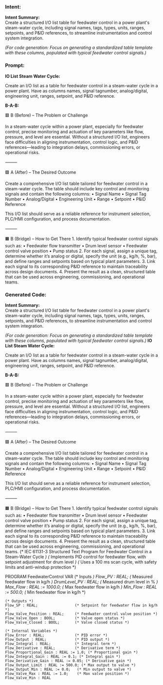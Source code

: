 ### Intent:
**Intent Summary:**  
Create a structured I/O list table for feedwater control in a power plant's steam-water cycle, including signal names, tags, types, units, ranges, setpoints, and P&ID references, to streamline instrumentation and control system integration.  

*(For code generation: Focus on generating a standardized table template with these columns, populated with typical feedwater control signals.)*

### Prompt:
**IO List Steam Water Cycle:**

Create an I/O list as a table for feedwater control in a steam-water cycle in a power plant. Have as columns names, signal tagnumber, analog/digital, engineering unit, ranges, setpoint, and P&ID reference.

**B-A-B:**

🟥 B (Before) – The Problem or Challenge

In a steam-water cycle within a power plant, especially for feedwater control, precise monitoring and actuation of key parameters like flow, pressure, and level are essential. Without a structured I/O list, engineers face difficulties in aligning instrumentation, control logic, and P&ID references—leading to integration delays, commissioning errors, or operational risks.

⸻

🟩 A (After) – The Desired Outcome

Create a comprehensive I/O list table tailored for feedwater control in a steam-water cycle. The table should include key control and monitoring signals and contain the following columns:
	•	Signal Name
	•	Signal Tag Number
	•	Analog/Digital
	•	Engineering Unit
	•	Range
	•	Setpoint
	•	P&ID Reference

This I/O list should serve as a reliable reference for instrument selection, PLC/HMI configuration, and process documentation.

⸻

🟧 B (Bridge) – How to Get There
	1.	Identify typical feedwater control signals such as:
	•	Feedwater flow transmitter
	•	Drum level sensor
	•	Feedwater control valve position
	•	Pump status
	2.	For each signal, assign a unique tag, determine whether it’s analog or digital, specify the unit (e.g., kg/h, %, bar), and define ranges and setpoints based on typical plant parameters.
	3.	Link each signal to its corresponding P&ID reference to maintain traceability across design documents.
	4.	Present the result as a clean, structured table that can be used across engineering, commissioning, and operational teams.

### Generated Code:
**Intent Summary:**  
Create a structured I/O list table for feedwater control in a power plant's steam-water cycle, including signal names, tags, types, units, ranges, setpoints, and P&ID references, to streamline instrumentation and control system integration.  

*(For code generation: Focus on generating a standardized table template with these columns, populated with typical feedwater control signals.)*
**IO List Steam Water Cycle:**

Create an I/O list as a table for feedwater control in a steam-water cycle in a power plant. Have as columns names, signal tagnumber, analog/digital, engineering unit, ranges, setpoint, and P&ID reference.

**B-A-B:**

🟥 B (Before) – The Problem or Challenge

In a steam-water cycle within a power plant, especially for feedwater control, precise monitoring and actuation of key parameters like flow, pressure, and level are essential. Without a structured I/O list, engineers face difficulties in aligning instrumentation, control logic, and P&ID references—leading to integration delays, commissioning errors, or operational risks.

⸻

🟩 A (After) – The Desired Outcome

Create a comprehensive I/O list table tailored for feedwater control in a steam-water cycle. The table should include key control and monitoring signals and contain the following columns:
	•	Signal Name
	•	Signal Tag Number
	•	Analog/Digital
	•	Engineering Unit
	•	Range
	•	Setpoint
	•	P&ID Reference

This I/O list should serve as a reliable reference for instrument selection, PLC/HMI configuration, and process documentation.

⸻

🟧 B (Bridge) – How to Get There
	1.	Identify typical feedwater control signals such as:
	•	Feedwater flow transmitter
	•	Drum level sensor
	•	Feedwater control valve position
	•	Pump status
	2.	For each signal, assign a unique tag, determine whether it’s analog or digital, specify the unit (e.g., kg/h, %, bar), and define ranges and setpoints based on typical plant parameters.
	3.	Link each signal to its corresponding P&ID reference to maintain traceability across design documents.
	4.	Present the result as a clean, structured table that can be used across engineering, commissioning, and operational teams.
(* IEC 61131-3 Structured Text Program for Feedwater Control in a Steam-Water Cycle *)
(* Implements PID control for feedwater flow, with setpoint adjustment for drum level *)
(* Uses a 100 ms scan cycle, with safety limits and anti-windup protection *)

PROGRAM FeedwaterControl
VAR
    (* Inputs *)
    Flow_PV : REAL;                 (* Measured feedwater flow in kg/h *)
    DrumLevel_PV : REAL;            (* Measured drum level in % *)
    Max_Flow : REAL := 1000.0;      (* Max feedwater flow in kg/h *)
    Min_Flow : REAL := 500.0;       (* Min feedwater flow in kg/h *)
    
    (* Outputs *)
    Flow_SP : REAL;                 (* Setpoint for feedwater flow in kg/h *)
    Flow_Valve_Position : REAL;     (* Feedwater control valve position *)
    Flow_Valve_Open : BOOL;         (* Valve open status *)
    Flow_Valve_Closed : BOOL;       (* Valve closed status *)
    
    (* Internal Variables *)
    Flow_Error : REAL;              (* PID error *)
    Flow_Output : REAL;             (* PID output *)
    Flow_Integral : REAL;           (* Integral term *)
    Flow_Derivative : REAL;         (* Derivative term *)
    Flow_Proportional_Gain : REAL := 1.0; (* Proportional gain *)
    Flow_Integral_Gain : REAL := 0.1; (* Integral gain *)
    Flow_Derivative_Gain : REAL := 0.05; (* Derivative gain *)
    Flow_Output_Limit : REAL := 500.0; (* Max output to valve *)
    Flow_Output_Min : REAL := 0.0;   (* Min output to valve *)
    Flow_Valve_Max : REAL := 1.0;    (* Max valve position *)
    Flow_Valve_Min : REAL

